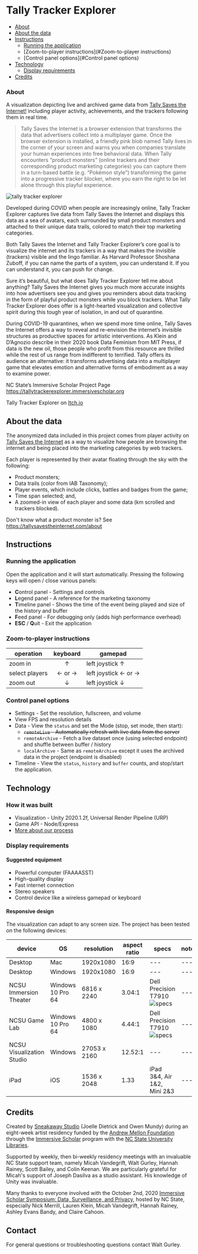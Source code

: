 
# Tally Tracker Explorer


- [About](#About)
- [About the data](#About-the-data)
- [Instructions](#Instructions)
	- [Running the application](#Running-the-application)
	- [Zoom-to-player instructions](#Zoom-to-player instructions)
	- [Control panel options](#Control panel options)
- [Technology](#Technology)
	- [Display requirements](#Display-requirements)
- [Credits](#Credits)



### About

A visualization depicting live and archived game data from [Tally Saves the Internet!](https://tallysavestheinternet.com) including player activity, achievements, and the trackers following them in real time.

> Tally Saves the Internet is a browser extension that transforms the data that advertisers collect into a multiplayer game. Once the browser extension is installed, a friendly pink blob named Tally lives in the corner of your screen and warns you when companies translate your human experiences into free behavioral data. When Tally encounters “product monsters” (online trackers and their corresponding product marketing categories) you can capture them in a turn-based battle (e.g. “Pokémon style”) transforming the game into a progressive tracker blocker, where you earn the right to be let alone through this playful experience.


![tally tracker explorer](_Documentation/tally-explorer-combined-800w.png)





Developed during COVID when people are increasingly online, Tally Tracker Explorer captures live data from Tally Saves the Internet and displays this data as a sea of avatars, each surrounded by small product monsters and attached to their unique data trails, colored to match their top marketing categories.

Both Tally Saves the Internet and Tally Tracker Explorer’s core goal is to visualize the internet and its trackers in a way that makes the invisible (trackers) visible and the lingo familiar. As Harvard Professor Shoshana Zuboff, if you can name the parts of a system, you can understand it. If you can understand it, you can push for change.

Sure it’s beautiful, but what does Tally Tracker Explorer tell me about anything? Tally Saves the Internet gives you much more accurate insights into how advertisers see you and gives you reminders about data tracking in the form of playful product monsters while you block trackers. What Tally Tracker Explorer does offer is a light-hearted visualization and collective spirit during this tough year of isolation, in and out of quarantine.

During COVID-19 quarantines, when we spend more time online, Tally Saves the Internet offers a way to reveal and re-envision the internet’s invisible structures as productive spaces for artistic interventions. As Klein and D’Agnozio describe in their 2020 book Data Feminism from MIT Press, if data is the new oil, those people who profit from this resource are thrilled while the rest of us range from indifferent to terrified. Tally offers its audience an alternative: it transforms advertising data into a multiplayer game that elevates emotion and alternative forms of embodiment as a way to examine power.

NC State’s Immersive Scholar Project Page https://tallytrackerexplorer.immersivescholar.org

Tally Tracker Explorer on [Itch.io](https://itch.io/)



## About the data

The anonymized data included in this project comes from player activity on [Tally Saves the Internet](https://tallysavestheinternet.com) as a way to visualize  how people are browsing the internet and being placed into the marketing categories by web trackers.

Each player is represented by their avatar floating through the sky with the following:
- Product monsters;
- Data trails (color from IAB Taxonomy);
- Player events, which include clicks, battles and badges from the game;
- Time span selected; and,
- A zoomed-in view of each player and some data (km scrolled and trackers blocked).

Don't know what a product monster is? See https://tallysavestheinternet.com/about




## Instructions


### Running the application

Open the application and it will start automatically. Pressing the following keys will open / close various panels:

- **C**ontrol panel - Settings and controls
- **L**egend panel - A reference for the marketing taxonomy
- **T**imeline panel - Shows the time of the event being played and size of the history and buffer
- **F**eed panel - For debugging only (adds high performance overhead)
- **ESC** / **Q**uit - Exit the application


### Zoom-to-player instructions

operation | keyboard | gamepad  
--- | :-------------: | ---
zoom in | ↑ | left joystick ↑
select players | ← or → | left joystick ← or →  
zoom out | ↓ | left joystick ↓  


### Control panel options

- Settings - Set the resolution, fullscreen, and volume
- View FPS and resolution details
- Data - View the `status` and set the Mode (stop, set mode, then start):
	- ~~`remoteLive` - Automatically refresh with live data from the server~~
	- `remoteArchive` - Fetch a live dataset once (using selected endpoint) and shuffle between buffer / history
	- `localArchive` - Same as `remoteArchive` except it uses the archived data in the project (endpoint is disabled)
- Timeline - View the `status`, `history` and `buffer` counts, and stop/start the application.







## Technology


### How it was built

- Visualization - Unity 2020.1.2f, Universal Render Pipeline (URP)
- Game API - Node/Express
- [More about our process](PROCESS.md)


### Display requirements

#### Suggested equipment

- Powerful computer (FAAAASST)
- High-quality display
- Fast internet connection
- Stereo speakers
- Control device like a wireless gamepad or keyboard

#### Responsive design

The visualization can adapt to any screen size. The project has been tested on the following devices:

device | OS | resolution | aspect ratio | specs | notes
--- | --- | --- | --- | --- | ---
Desktop | Mac | 1920x1080 | 16:9 | --- | ---
Desktop | Windows | 1920x1080 | 16:9 | --- | ---
NCSU Immersion Theater | Windows 10 Pro 64 | 6816 x 2240 | 3.04:1 | Dell Precision T7910 ![specs](_Documentation/icons/info-15w.png "Dell Precision Tower 7910, 2x Intel Xeon CPU E5-2640 v4 @ 2.40GHz (3.4GHz Turbo), 128 Gb RAM, 2x Nvidia P5000 video cards2 x512 Gb SSD Hd") | ---
NCSU Game Lab | Windows 10 Pro 64 | 4800 x 1080 | 4.44:1 | Dell Precision T7910 ![specs](_Documentation/icons/info-15w.png "Dell Precision T7910, Dual Intel Xeon Processor E5-2680 v4 14C, 2.4GHz, 3.3GHz Turbo, 128 Gb RAM, 2x Nvidia P5000 video card, 512 Gb SSD Hd (sys), 1 TB SATA Hd") | ---
NCSU Visualization Studio | Windows | 27053 x 2160 | 12.52:1 | --- | ---
iPad | iOS | 1536 x 2048 | 1.33 | iPad 3&4, Air 1&2, Mini 2&3 | ---






## Credits

Created by [Sneakaway Studio](https://sneakaway.studio) (Joelle Dietrick and Owen Mundy) during an eight-week artist residency funded by the [Andrew Mellon Foundation](https://mellon.org/) through the [Immersive Scholar](https://www.immersivescholar.org/) program with the [NC State University Libraries](https://www.lib.ncsu.edu/).

Supported by weekly, then bi-weekly residency meetings with an invaluable NC State support team, namely Micah Vandegrift, Walt Gurley, Hannah Rainey, Scott Bailey, and Colin Keenan. We are particularly grateful for Micah's support of Joseph Dasilva as a studio assistant. His knowledge of Unity was invaluable.

Many thanks to everyone involved with the October 2nd, 2020 [Immersive Scholar Symposium: Data, Surveillance, and Privacy](https://www.lib.ncsu.edu/events/immersive-scholar-symposium-data-surveillance-and-privacy), hosted by NC State, especially Nick Merrill, Lauren Klein, Micah Vandegrift, Hannah Rainey, Ashley Evans Bandy, and Claire Cahoon.




## Contact

For general questions or troubleshooting questions contact Walt Gurley.
